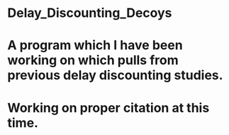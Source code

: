 # Delay_Discounting_Decoys
# A program which I have been working on which pulls from previous delay discounting studies.
# Working on proper citation at this time. 

